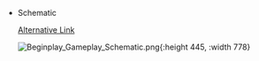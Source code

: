 - Schematic
  
  [Alternative Link](https://epicgames.box.com/shared/static/lsr404kdgjknn4t3wrtl2pr7j46b7pac.png)
  
  ![Beginplay_Gameplay_Schematic.png](../assets/Beginplay_Gameplay_Schematic_1693206643817_0.png){:height 445, :width 778}